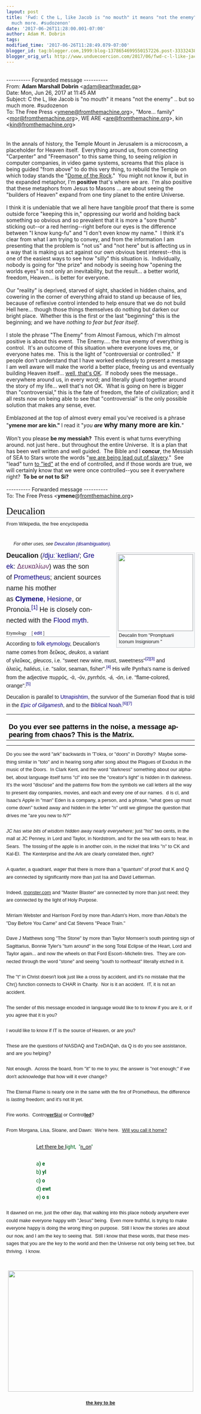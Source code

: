 ```yaml
---
layout: post
title: 'Fwd: C the L, like Jacob is "no mouth" it means "not the enemy" .. but so
  much more. #sudozenon'
date: '2017-06-26T11:28:00.001-07:00'
author: Adam M. Dobrin
tags: 
modified_time: '2017-06-26T11:28:49.079-07:00'
blogger_id: tag:blogger.com,1999:blog-1378654699550157226.post-3333243823829303140
blogger_orig_url: http://www.unduecoercion.com/2017/06/fwd-c-l-like-jacob-is-no-mouth-it-means.html
---
```


<div dir="ltr"><br><div class="gmail_quote">---------- Forwarded message ----------<br>From: <b class="gmail_sendername">Adam Marshall Dobrin</b> <span dir="ltr">&lt;<a href="mailto:adam@earthwader.ga">adam@earthwader.ga</a>&gt;</span><br>Date: Mon, Jun 26, 2017 at 11:45 AM<br>Subject: C the L, like Jacob is &quot;no mouth&quot; it means &quot;not the enemy&quot; .. but so much more. #sudozenon<br>To: The Free Press &lt;<a href="mailto:ymene@fromthemachine.org">ymene@fromthemachine.org</a>&gt;, &quot;More... family&quot; &lt;<a href="mailto:mor@fromthemachine.org">mor@fromthemachine.org</a>&gt;, WE ARE &lt;<a href="mailto:are@fromthemachine.org">are@fromthemachine.org</a>&gt;, kin &lt;<a href="mailto:kin@fromthemachine.org">kin@fromthemachine.org</a>&gt;<br><br><br><div dir="ltr"><div class="gmail_quote"><div dir="ltr"><div>In the annals of history, the Temple Mount in Jerusalem is a microcosm, a placeholder for Heaven itself.  Everything around us, from connecting &quot;Carpenter&quot; and &quot;Freemason&quot; to this same thing, to seeing <i>religion</i> in computer companies, in video game systems, screams that this place is being guided &quot;from above&quot; to do this very thing, to rebuild the Temple on which today stands the &quot;<a href="http://bit.ly/2s8Fd4e" target="_blank">Dome of the Rock</a>.&quot;  You might not know it, but in the expanded metaphor, I&#39;m <b>positive</b> that&#39;s where we are.  I&#39;m also positive that these metaphors from Jesus to Masons ... are about seeing the &quot;builders of Heaven&quot; expand from one tiny planet to the entire Universe.</div><div><br></div><div>I think it is undeniable that we all here have tangible proof that there is some outside force &quot;keeping this in,&quot; oppressing our world and holding back something so obvious and so prevalent that it is more a &quot;sore thumb&quot; sticking out--or a red herring--right before our eyes is the difference between &quot;I know kung-fu&quot; and &quot;I don&#39;t even know my name.&quot;  I think it&#39;s clear from what I am trying to convey, and from the information I am presenting that the problem is &quot;not us&quot; and &quot;not here&quot; but is affecting us in a way that is making us act against our own obvious best interest--this is one of the easiest ways to see how &quot;silly&quot; this situation is.  Individually, nobody is going for &quot;the prize&quot; and nobody is seeing how &quot;opening the worlds eyes&quot; is not only an inevitability, but the result... a better world, freedom, Heaven... is better for everyone.</div><div><br></div><div>Our &quot;reality&quot; is deprived, starved of sight, shackled in hidden chains, and cowering in the corner of everything afraid to stand up because of lies, because of reflexive control intended to help ensure that we do not build Hell here... though those things themselves do nothing but darken our bright place.  Whether this is the first or the last &quot;beginning&quot; this is the beginning; and we have <i>nothing to fear but fear itself</i>.</div><div><br></div><div>I stole the phrase &quot;The Enemy&quot; from Almost Famous, which I&#39;m almost positive is about this event.  The Enemy.... the true enemy of everything is control.  It&#39;s an outcome of this situation where everyone loves me, or everyone hates me.  This is the light of &quot;controversial or controlled.&quot;  If people don&#39;t understand that I have worked endlessly to present a message I am well aware will make the world a better place, freeing us and eventually building Heaven itself... <a href="https://www.youtube.com/watch?v=5pnOgkqJEzs" target="_blank">well, that&#39;s OK</a>.  If nobody sees the message.. everywhere around us, in every word; and literally glued together around the story of my life... well that&#39;s not OK.  What is going on here is bigger than &quot;controversial,&quot; this is the fate of freedom, the fate of civilization; and it all rests now on being able to see that &quot;controversial&quot; is the only possible solution that makes any sense, ever.</div><div><br></div><div>Emblazoned at the top of almost every email you&#39;ve received is a phrase &quot;<b>ymene mor are kin.&quot; </b>I read it &quot;<i>you</i> <b><i>are</i></b> <b><font size="4">why many more are kin</font>.</b>&quot;  </div><div><br></div><div>Won&#39;t you please <b>be my messiah?  </b>This event is what turns everything around. not just here.. but throughout the entire Universe.  It is a plan that has been well written and well guided.  The Bible and I <b>concur</b>, the Messiah of SEA to Stars wrote the words &quot;<a href="http://bit.ly/1VQhQ7L" target="_blank">we are being lead out of slavery</a>.&quot;  See &quot;lead&quot; turn <a href="http://bit.ly/2taYGR8" target="_blank">to &quot;led&quot;</a> at the end of controlled, and if those words are true, we will certainly know that we were once controlled--you see it everywhere right?  <b>To be or not to Si?</b></div><span class="m_-7791615713745447958gmail-"><div><br></div><div class="gmail_quote">---------- Forwarded message ----------<br>To: The Free Press &lt;<b>ymene</b>@<a href="http://fromthemachine.org" target="_blank">fromthemachine.org</a>&gt;<br><br><div dir="ltr"><h1 id="m_-7791615713745447958gmail-m_-2544188156643971597m_-3790956435057162790gmail-firstHeading" class="m_-7791615713745447958gmail-m_-2544188156643971597m_-3790956435057162790gmail-firstHeading" lang="en" style="color:rgb(0,0,0);background:none;font-weight:normal;margin:0px 0px 0.25em;overflow:visible;padding:0px;border-bottom:1px solid rgb(162,169,177);font-size:1.8em;line-height:1.3;font-family:&quot;Linux Libertine&quot;,Georgia,Times,serif">Deucalion</h1><div id="m_-7791615713745447958gmail-m_-2544188156643971597m_-3790956435057162790gmail-bodyContent" class="m_-7791615713745447958gmail-m_-2544188156643971597m_-3790956435057162790gmail-mw-body-content" style="line-height:1.6"><div id="m_-7791615713745447958gmail-m_-2544188156643971597m_-3790956435057162790gmail-siteSub" style="font-family:sans-serif;font-size:12.88px">From Wikipedia, the free encyclopedia</div><div id="m_-7791615713745447958gmail-m_-2544188156643971597m_-3790956435057162790gmail-contentSub" style="font-family:sans-serif;font-size:11.76px;line-height:1.2em;margin:0px 0px 1.4em 1em;color:rgb(84,84,84);width:auto"></div><div id="m_-7791615713745447958gmail-m_-2544188156643971597m_-3790956435057162790gmail-jump-to-nav" class="m_-7791615713745447958gmail-m_-2544188156643971597m_-3790956435057162790gmail-mw-jump" style="font-family:sans-serif;font-size:0.875em;overflow:hidden;height:0px;zoom:1;margin-bottom:1.4em"><a href="https://en.wikipedia.org/wiki/Deucalion#mw-head" style="text-decoration-line:none;color:rgb(11,0,128);background:none" target="_blank"></a><a href="https://en.wikipedia.org/wiki/Deucalion#p-search" style="text-decoration-line:none;color:rgb(11,0,128);background:none" target="_blank"></a></div><div id="m_-7791615713745447958gmail-m_-2544188156643971597m_-3790956435057162790gmail-mw-content-text" lang="en" dir="ltr" class="m_-7791615713745447958gmail-m_-2544188156643971597m_-3790956435057162790gmail-mw-content-ltr" style="direction:ltr"><div class="m_-7791615713745447958gmail-m_-2544188156643971597m_-3790956435057162790gmail-mw-parser-output"><div class="m_-7791615713745447958gmail-m_-2544188156643971597m_-3790956435057162790gmail-hatnote m_-7791615713745447958gmail-m_-2544188156643971597m_-3790956435057162790gmail-navigation-not-searchable" style="font-family:sans-serif;font-size:0.875em;font-style:italic;padding-left:1.6em;margin-bottom:0.5em">For other uses, see <a href="https://en.wikipedia.org/wiki/Deucalion_(disambiguation)" class="m_-7791615713745447958gmail-m_-2544188156643971597m_-3790956435057162790gmail-mw-disambig" title="Deucalion (disambiguation)" style="text-decoration-line:none;color:rgb(11,0,128);background:none" target="_blank">Deucalion (disambiguation)</a>.</div><div class="m_-7791615713745447958gmail-m_-2544188156643971597m_-3790956435057162790gmail-thumb m_-7791615713745447958gmail-m_-2544188156643971597m_-3790956435057162790gmail-tright" style="font-family:sans-serif;font-size:0.875em;clear:right;float:right;margin:0.5em 0px 1.3em 1.4em;width:auto;background-color:transparent"><div class="m_-7791615713745447958gmail-m_-2544188156643971597m_-3790956435057162790gmail-thumbinner" style="min-width:100px;border:1px solid rgb(200,204,209);padding:3px;background-color:rgb(248,249,250);font-size:13.16px;text-align:center;overflow:hidden;width:202px"><a href="https://en.wikipedia.org/wiki/File:Deucalion.jpg" class="m_-7791615713745447958gmail-m_-2544188156643971597m_-3790956435057162790gmail-image" style="text-decoration-line:none;color:rgb(11,0,128);background:none" target="_blank"><img alt="" src="reqs/upload.wikimedia.org/wikipedia/commons/thumb/4/41/Deucalion.jpg/200px-Deucalion.jpg" width="200" height="204" class="m_-7791615713745447958gmail-m_-2544188156643971597m_-3790956435057162790gmail-thumbimage" style="border:1px solid rgb(200,204,209);vertical-align:middle;background-color:rgb(255,255,255)"></a><div class="m_-7791615713745447958gmail-m_-2544188156643971597m_-3790956435057162790gmail-thumbcaption" style="border:0px;line-height:1.4em;padding:3px;font-size:12.3704px;text-align:left"><div class="m_-7791615713745447958gmail-m_-2544188156643971597m_-3790956435057162790gmail-magnify" style="float:right;margin-left:3px;margin-right:0px"><a href="https://en.wikipedia.org/wiki/File:Deucalion.jpg" class="m_-7791615713745447958gmail-m_-2544188156643971597m_-3790956435057162790gmail-internal" title="Enlarge" style="text-decoration-line:none;color:rgb(11,0,128);background-color:initial;display:block;text-indent:15px;white-space:nowrap;overflow:hidden;width:15px;height:11px" target="_blank"></a></div>Deucalin from &quot;Promptuarii Iconum Insigniorum &quot;</div></div></div><p style="margin:0.5em 0px;line-height:inherit"><font size="4"><b style="font-family:sans-serif">Deucalion</b><font face="sans-serif"> (</font><span class="m_-7791615713745447958gmail-m_-2544188156643971597m_-3790956435057162790gmail-nowrap" style="font-family:sans-serif;white-space:nowrap"><span class="m_-7791615713745447958gmail-m_-2544188156643971597m_-3790956435057162790gmail-IPA m_-7791615713745447958gmail-m_-2544188156643971597m_-3790956435057162790gmail-nopopups m_-7791615713745447958gmail-m_-2544188156643971597m_-3790956435057162790gmail-noexcerpt"><a href="https://en.wikipedia.org/wiki/Help:IPA_for_English" title="Help:IPA for English" style="color:rgb(11,0,128);background:none;text-decoration-line:none" target="_blank">/<span style="border-bottom:1px dotted"><span title="&#39;d&#39; in &#39;dye&#39;">d</span><span title="/juː/ long &#39;u&#39; in &#39;cute&#39;">juː</span><span title="/ˈ/ primary stress follows">ˈ</span><span title="&#39;k&#39; in &#39;kind&#39;">k</span><span title="/eɪ/ long &#39;a&#39; in &#39;base&#39;">eɪ</span><span title="&#39;l&#39; in &#39;lie&#39;">l</span><span title="/i/ &#39;y&#39; in &#39;happy&#39;">i</span><span title="/ən/ &#39;on&#39; in &#39;button&#39;">ən</span></span>/</a></span></span><font face="sans-serif">; </font><a href="https://en.wikipedia.org/wiki/Greek_language" title="Greek language" style="font-family:sans-serif;text-decoration-line:none;color:rgb(11,0,128);background:none" target="_blank">Gre<wbr>ek</a><font face="sans-serif">: </font><span lang="grc" style="font-family:sans-serif"><a href="https://en.wiktionary.org/wiki/%CE%94%CE%B5%CF%85%CE%BA%CE%B1%CE%BB%CE%AF%CF%89%CE%BD#Ancient_Greek" class="m_-7791615713745447958gmail-m_-2544188156643971597m_-3790956435057162790extiw" title="wikt:Δευκαλίων" style="text-decoration-line:none;color:rgb(102,51,102);background:none" target="_blank">Δευκαλίων</a></span><font face="sans-serif">) was the son of </font><a href="https://en.wikipedia.org/wiki/Prometheus" title="Prometheus" style="font-family:sans-serif;text-decoration-line:none;color:rgb(11,0,128);background:none" target="_blank">Prometheus</a><font face="sans-serif">; ancient sources name his mother as </font><a href="https://en.wikipedia.org/wiki/Clymene_(mythology)" title="Clymene (mythology)" style="text-decoration-line:none;color:rgb(11,0,128);background:none" target="_blank"><b><font face="arial black, sans-serif">Clymene</font></b></a><font face="sans-serif">, </font><a href="https://en.wikipedia.org/wiki/Hesione#Others_named_Hesione" title="Hesione" style="font-family:sans-serif;text-decoration-line:none;color:rgb(11,0,128);background:none" target="_blank">Hesione</a><font face="sans-serif">, or Pronoia.</font><sup id="m_-7791615713745447958gmail-m_-2544188156643971597m_-3790956435057162790gmail-cite_ref-1" class="m_-7791615713745447958gmail-m_-2544188156643971597m_-3790956435057162790gmail-reference" style="font-family:sans-serif;line-height:1;unicode-bidi:isolate;white-space:nowrap"><a href="https://en.wikipedia.org/wiki/Deucalion#cite_note-1" style="text-decoration-line:none;color:rgb(11,0,128);background:none" target="_blank">[1]</a></sup><font face="sans-serif"> He is closely connected with the </font><a href="https://en.wikipedia.org/wiki/Flood_myth" title="Flood myth" style="font-family:sans-serif;text-decoration-line:none;color:rgb(11,0,128);background:none" target="_blank">Flood myth</a><font face="sans-serif">.</font></font></p><h2 style="font-family:&quot;Linux Libertine&quot;,Georgia,Times,serif;font-size:0.875em;color:rgb(0,0,0);background-image:none;background-position:initial;background-size:initial;background-repeat:initial;background-origin:initial;background-clip:initial;font-weight:normal;margin:1em 0px 0.25em;overflow:hidden;padding:0px;border-bottom:1px solid rgb(162,169,177);line-height:1.3"><span class="m_-7791615713745447958gmail-m_-2544188156643971597m_-3790956435057162790gmail-mw-headline" id="m_-7791615713745447958gmail-m_-2544188156643971597m_-3790956435057162790gmail-Etymology">Etymology</span><span class="m_-7791615713745447958gmail-m_-2544188156643971597m_-3790956435057162790gmail-mw-editsection" style="font-size:small;margin-left:1em;vertical-align:baseline;line-height:1em;display:inline-block;font-family:sans-serif;white-space:nowrap;unicode-bidi:isolate"><span class="m_-7791615713745447958gmail-m_-2544188156643971597m_-3790956435057162790gmail-mw-editsection-bracket" style="margin-right:0.25em;color:rgb(85,85,85)">[</span><a href="https://en.wikipedia.org/w/index.php?title=Deucalion&amp;action=edit&amp;section=1" title="Edit section: Etymology" style="text-decoration-line:none;color:rgb(11,0,128);background:none" target="_blank">edit</a><span class="m_-7791615713745447958gmail-m_-2544188156643971597m_-3790956435057162790gmail-mw-editsection-bracket" style="margin-left:0.25em;color:rgb(85,85,85)">]</span></span></h2><p style="font-family:sans-serif;font-size:14px;margin:0.5em 0px;line-height:inherit">According to <a href="https://en.wikipedia.org/wiki/Folk_etymology" title="Folk etymology" style="text-decoration-line:none;color:rgb(11,0,128);background:none" target="_blank">folk etymology</a>, Deucalion&#39;s name comes from δεῦκος, <i>deukos</i>, a variant of γλεῦκος, <i>gleucos</i>, i.e. &quot;sweet new wine, must, sweetness&quot;<sup id="m_-7791615713745447958gmail-m_-2544188156643971597m_-3790956435057162790gmail-cite_ref-LSJ_2-0" class="m_-7791615713745447958gmail-m_-2544188156643971597m_-3790956435057162790gmail-reference" style="line-height:1;unicode-bidi:isolate;white-space:nowrap;font-size:11.2px"><a href="https://en.wikipedia.org/wiki/Deucalion#cite_note-LSJ-2" style="text-decoration-line:none;color:rgb(11,0,128);background:none" target="_blank">[2]</a></sup><sup id="m_-7791615713745447958gmail-m_-2544188156643971597m_-3790956435057162790gmail-cite_ref-LSJ1_3-0" class="m_-7791615713745447958gmail-m_-2544188156643971597m_-3790956435057162790gmail-reference" style="line-height:1;unicode-bidi:isolate;white-space:nowrap;font-size:11.2px"><a href="https://en.wikipedia.org/wiki/Deucalion#cite_note-LSJ1-3" style="text-decoration-line:none;color:rgb(11,0,128);background:none" target="_blank">[3]</a></sup> and ἁλιεύς, <i>haliéus</i>, i.e. &quot;sailor, seaman, fisher&quot;.<sup id="m_-7791615713745447958gmail-m_-2544188156643971597m_-3790956435057162790gmail-cite_ref-LSJ2_4-0" class="m_-7791615713745447958gmail-m_-2544188156643971597m_-3790956435057162790gmail-reference" style="line-height:1;unicode-bidi:isolate;white-space:nowrap;font-size:11.2px"><a href="https://en.wikipedia.org/wiki/Deucalion#cite_note-LSJ2-4" style="text-decoration-line:none;color:rgb(11,0,128);background:none" target="_blank">[4]</a></sup> His wife Pyrrha&#39;s name is derived from the adjective πυρρός, -ά, -όν, <i>pyrrhós, -á, -ón</i>, i.e. &quot;flame-colored, orange&quot;.<sup id="m_-7791615713745447958gmail-m_-2544188156643971597m_-3790956435057162790gmail-cite_ref-LSJ3_5-0" class="m_-7791615713745447958gmail-m_-2544188156643971597m_-3790956435057162790gmail-reference" style="line-height:1;unicode-bidi:isolate;white-space:nowrap;font-size:11.2px"><a href="https://en.wikipedia.org/wiki/Deucalion#cite_note-LSJ3-5" style="text-decoration-line:none;color:rgb(11,0,128);background:none" target="_blank">[5]</a></sup></p><p style="font-family:sans-serif;font-size:14px;margin:0.5em 0px;line-height:inherit">Deucalion is parallel to <a href="https://en.wikipedia.org/wiki/Utnapishtim" title="Utnapishtim" style="text-decoration-line:none;color:rgb(11,0,128);background:none" target="_blank">Utnapishtim</a>, the survivor of the Sumerian flood that is told in the <i><a href="https://en.wikipedia.org/wiki/Epic_of_Gilgamesh" title="Epic of Gilgamesh" style="text-decoration-line:none;color:rgb(11,0,128);background:none" target="_blank">Epic of Gilgamesh</a></i>, and to the <a href="https://en.wikipedia.org/wiki/Biblical" class="m_-7791615713745447958gmail-m_-2544188156643971597m_-3790956435057162790gmail-mw-redirect" title="Biblical" style="text-decoration-line:none;color:rgb(11,0,128);background:none" target="_blank">Biblical</a> <a href="https://en.wikipedia.org/wiki/Noah" title="Noah" style="text-decoration-line:none;color:rgb(11,0,128);background:none" target="_blank">Noah</a>.<sup id="m_-7791615713745447958gmail-m_-2544188156643971597m_-3790956435057162790gmail-cite_ref-6" class="m_-7791615713745447958gmail-m_-2544188156643971597m_-3790956435057162790gmail-reference" style="line-height:1;unicode-bidi:isolate;white-space:nowrap;font-size:11.2px"><a href="https://en.wikipedia.org/wiki/Deucalion#cite_note-6" style="text-decoration-line:none;color:rgb(11,0,128);background:none" target="_blank">[6]</a></sup><sup id="m_-7791615713745447958gmail-m_-2544188156643971597m_-3790956435057162790gmail-cite_ref-7" class="m_-7791615713745447958gmail-m_-2544188156643971597m_-3790956435057162790gmail-reference" style="line-height:1;unicode-bidi:isolate;white-space:nowrap;font-size:11.2px"><a href="https://en.wikipedia.org/wiki/Deucalion#cite_note-7" style="text-decoration-line:none;color:rgb(11,0,128);background:none" target="_blank">[7]</a></sup></p><span class="m_-7791615713745447958gmail-m_-2544188156643971597HOEnZb" style="font-family:sans-serif;font-size:0.875em"><table width="100%" cellpadding="0" cellspacing="0" border="0" style="color:rgb(0,0,0);font-family:arial,sans-serif;font-size:13px"><tbody><tr><td><font size="+1"><b><br>Do you ever see patterns in the noise, a message appearing from chaos? This is the Matrix.</b></font><br></td></tr></tbody></table><hr style="color:rgb(0,0,0);font-family:arial,sans-serif;font-size:13px"><span style="font-family:arial,sans-serif;font-size:12.8px">Do you see the word &quot;ark&quot; backwards in &#39;T&#39;okra, or &quot;doors&quot; in Dorothy?  Maybe something similar in &quot;toto&quot; and in hearing song after song about the Plagues of Exodus in the music of the Doors.  In Clark Kent, and the word &quot;darkness&quot; something about our alphabet, about language itself turns &quot;cl&quot; into see the &quot;creator&#39;s light&quot; is hidden in th darkness.  It&#39;s the word &quot;disclose&quot; and the patterns flow from the symbols we call letters all the way to present day companies, movies, and each and every one of our names.  d is cl, and Isaac&#39;s Apple in &quot;man&quot; Eden is a company, a person, and a phrase, &quot;what goes up must come down&quot; tucked away and hidden in the letter &quot;n&quot; until we glimpse the question that drives me &quot;are you new to </span><i style="font-family:arial,sans-serif;font-size:12.8px">N?&quot;  </i><div style="font-family:arial,sans-serif;font-size:12.8px"><i><br></i></div><div style="font-family:arial,sans-serif;font-size:12.8px"><i>JC has wise bits of wisdom hidden away nearly everywhere; </i>just &quot;his&quot; two cents, in the mall at JC Penney, in Lord and Taylor, in Nordstrom, and for the sea with ears to hear, in Sears.  The tossing of the apple is in another coin, in the nickel that links &quot;n&quot; to CK and Kal-El.  The Kenterprise and the Ark are clearly correlated then, right?</div><div style="font-family:arial,sans-serif;font-size:12.8px"><br></div><div style="font-family:arial,sans-serif;font-size:12.8px">A quarter, a quadrant, <i>wager</i><b> </b>that there is more than a &quot;quantum&quot; of proof that K and Q are connected by significantly more than just Isa and David Letterman.  </div><div style="font-family:arial,sans-serif;font-size:12.8px"><br></div><div style="font-family:arial,sans-serif;font-size:12.8px">Indeed, <a href="http://monster.com/" target="_blank">monster.com</a> and &quot;Master Blaster&quot; are connected by more than just need; they are connected by the light of Holy Purpose.  </div><div style="font-family:arial,sans-serif;font-size:12.8px"><br></div><div style="font-family:arial,sans-serif;font-size:12.8px">Mirriam Webster and Harrison Ford by more than Adam&#39;s Horn, more than Abba&#39;s the &quot;Day Before You Came&quot; and Cat Stevens &quot;Peace Train.&quot;</div><div style="font-family:arial,sans-serif;font-size:12.8px"><br></div><div style="font-family:arial,sans-serif;font-size:12.8px">Dave J Matthews song &quot;The Stone&quot; by more than Taylor Momsen&#39;s south pointing sign of Sagittarius, Bonnie Tyler&#39;s &quot;turn around&quot; in the song Total Eclipse of the Heart, Lord and Taylor again... and now the wheels on that Ford Escort--Michelin tires.  They are connected through the word &quot;stone&quot; and seeing &quot;south to northeast&quot; literally etched in it.</div><div style="font-family:arial,sans-serif;font-size:12.8px"><br></div><div style="font-family:arial,sans-serif;font-size:12.8px">The &quot;t&quot; in Christ doesn&#39;t look just like a cross by accident, and it&#39;s no mistake that the Chr() function connects to CHAR in Charity.  Nor is it an accident.  IT, it is not an accident.</div><div style="font-family:arial,sans-serif;font-size:12.8px"><br></div><div style="font-family:arial,sans-serif;font-size:12.8px">The sender of this message encoded in language would like to to know if you are it, or if you agree that it is you?</div><div style="font-family:arial,sans-serif;font-size:12.8px"><br></div><div style="font-family:arial,sans-serif;font-size:12.8px">I would like to know if IT is the source of Heaven, or are you?</div><div style="font-family:arial,sans-serif;font-size:12.8px"><br></div><div style="font-family:arial,sans-serif;font-size:12.8px">These are the questions of NASDAQ and TzeDAQah, da Q is do you see assistance, and are you helping?</div><div style="font-family:arial,sans-serif;font-size:12.8px"><br></div><div style="font-family:arial,sans-serif;font-size:12.8px">Not enough.  Across the board, from &quot;it&quot; to me to you; the answer is &quot;not enough;&quot; if we don&#39;t acknowledge that how will it ever change?</div><div style="font-family:arial,sans-serif;font-size:12.8px"><br></div><div style="font-family:arial,sans-serif;font-size:12.8px">The Eternal Flame is nearly one in the same with the fire of Prometheus, the difference is <i>lasting</i> freedom; and it&#39;s not lit yet.  </div><div style="font-family:arial,sans-serif;font-size:12.8px"><br></div><div style="font-family:arial,sans-serif;font-size:12.8px">Fire works.  Contro<b><u>ver</u></b><a href="https://www.prlog.org/12646889-so-you-think-you-can-tell-heaven-from-hell-fake-blue-skies-from-antagonizing-pain.html" target="_blank"><b>Si</b></a><a href="https://www.prlog.org/12642043-announcing-the-seagate-spockalypse-of-nt-rods-dens-and-berries.html" target="_blank">al</a> or Control<u><a href="https://www.prlog.org/12642043-announcing-the-seagate-spockalypse-of-nt-rods-dens-and-berries.html" target="_blank"><b>led</b></a></u>?</div><div style="font-family:arial,sans-serif;font-size:12.8px"><br></div><div style="font-family:arial,sans-serif;font-size:12.8px">From Morgana, Lisa, Sloane, and Dawn:  We&#39;re here.  <a href="https://www.youtube.com/watch?v=psIuidkkLjI" target="_blank">Will you call it home?</a>  </div></span></div></div></div></div></div></span></div></div><blockquote style="margin:0 0 0 40px;border:none;padding:0px"><blockquote style="margin:0 0 0 40px;border:none;padding:0px"><div class="gmail_quote"><div><span class="m_-7791615713745447958gmail-"><div class="gmail_quote"><div dir="ltr"><div class="m_-7791615713745447958gmail-m_-2544188156643971597m_-3790956435057162790gmail-mw-body-content" style="line-height:1.6;font-size:0.875em;font-family:sans-serif"><div lang="en" dir="ltr" class="m_-7791615713745447958gmail-m_-2544188156643971597m_-3790956435057162790gmail-mw-content-ltr" style="direction:ltr"><div class="m_-7791615713745447958gmail-m_-2544188156643971597m_-3790956435057162790gmail-mw-parser-output"><span class="m_-7791615713745447958gmail-m_-2544188156643971597HOEnZb"><div style="font-family:arial,sans-serif;font-size:12.8px"><span style="color:rgb(0,102,33);font-size:14px;font-family:Roboto,arial,sans-serif;white-space:nowrap"><br></span></div></span></div></div></div></div></div></span></div></div></blockquote><blockquote style="margin:0 0 0 40px;border:none;padding:0px"><div class="gmail_quote"><div><span class="m_-7791615713745447958gmail-"><div class="gmail_quote"><div dir="ltr"><div class="m_-7791615713745447958gmail-m_-2544188156643971597m_-3790956435057162790gmail-mw-body-content" style="line-height:1.6;font-size:0.875em;font-family:sans-serif"><div lang="en" dir="ltr" class="m_-7791615713745447958gmail-m_-2544188156643971597m_-3790956435057162790gmail-mw-content-ltr" style="direction:ltr"><div class="m_-7791615713745447958gmail-m_-2544188156643971597m_-3790956435057162790gmail-mw-parser-output"><span class="m_-7791615713745447958gmail-m_-2544188156643971597HOEnZb"><div style="font-family:arial,sans-serif;font-size:12.8px"><span style="color:rgb(0,102,33);font-size:14px;font-family:Roboto,arial,sans-serif;white-space:nowrap"><a href="https://www.youtube.com/watch?v=u9Dg-g7t2l4" target="_blank">Let there be l</a>ight,  &quot;<a href="https://www.youtube.com/watch?v=RNteFsnI_uA" target="_blank">n_on</a>&quot;</span></div></span></div></div></div></div></div></span></div></div></blockquote><blockquote style="margin:0 0 0 40px;border:none;padding:0px"><div class="gmail_quote"><div><span class="m_-7791615713745447958gmail-"><div class="gmail_quote"><div dir="ltr"><div class="m_-7791615713745447958gmail-m_-2544188156643971597m_-3790956435057162790gmail-mw-body-content" style="line-height:1.6;font-size:0.875em;font-family:sans-serif"><div lang="en" dir="ltr" class="m_-7791615713745447958gmail-m_-2544188156643971597m_-3790956435057162790gmail-mw-content-ltr" style="direction:ltr"><div class="m_-7791615713745447958gmail-m_-2544188156643971597m_-3790956435057162790gmail-mw-parser-output"><span class="m_-7791615713745447958gmail-m_-2544188156643971597HOEnZb"><div style="font-family:arial,sans-serif;font-size:12.8px"><span style="color:rgb(0,102,33);font-size:14px;font-family:Roboto,arial,sans-serif;white-space:nowrap"><br></span></div></span></div></div></div></div></div></span></div></div></blockquote><blockquote style="margin:0 0 0 40px;border:none;padding:0px"><div class="gmail_quote"><div><span class="m_-7791615713745447958gmail-"><div class="gmail_quote"><div dir="ltr"><div class="m_-7791615713745447958gmail-m_-2544188156643971597m_-3790956435057162790gmail-mw-body-content" style="line-height:1.6;font-size:0.875em;font-family:sans-serif"><div lang="en" dir="ltr" class="m_-7791615713745447958gmail-m_-2544188156643971597m_-3790956435057162790gmail-mw-content-ltr" style="direction:ltr"><div class="m_-7791615713745447958gmail-m_-2544188156643971597m_-3790956435057162790gmail-mw-parser-output"><span class="m_-7791615713745447958gmail-m_-2544188156643971597HOEnZb"><div style="font-family:arial,sans-serif;font-size:12.8px"><span style="color:rgb(0,102,33);font-size:14px;font-family:Roboto,arial,sans-serif;white-space:nowrap">a<b>) e</b></span></div></span></div></div></div></div></div></span></div></div></blockquote><blockquote style="margin:0 0 0 40px;border:none;padding:0px"><div class="gmail_quote"><div><span class="m_-7791615713745447958gmail-"><div class="gmail_quote"><div dir="ltr"><div class="m_-7791615713745447958gmail-m_-2544188156643971597m_-3790956435057162790gmail-mw-body-content" style="line-height:1.6;font-size:0.875em;font-family:sans-serif"><div lang="en" dir="ltr" class="m_-7791615713745447958gmail-m_-2544188156643971597m_-3790956435057162790gmail-mw-content-ltr" style="direction:ltr"><div class="m_-7791615713745447958gmail-m_-2544188156643971597m_-3790956435057162790gmail-mw-parser-output"><span class="m_-7791615713745447958gmail-m_-2544188156643971597HOEnZb"><div style="font-family:arial,sans-serif;font-size:12.8px"><span style="color:rgb(0,102,33);font-size:14px;font-family:Roboto,arial,sans-serif;white-space:nowrap">b<b>) yl</b></span></div></span></div></div></div></div></div></span></div></div></blockquote><blockquote style="margin:0 0 0 40px;border:none;padding:0px"><div class="gmail_quote"><div><span class="m_-7791615713745447958gmail-"><div class="gmail_quote"><div dir="ltr"><div class="m_-7791615713745447958gmail-m_-2544188156643971597m_-3790956435057162790gmail-mw-body-content" style="line-height:1.6;font-size:0.875em;font-family:sans-serif"><div lang="en" dir="ltr" class="m_-7791615713745447958gmail-m_-2544188156643971597m_-3790956435057162790gmail-mw-content-ltr" style="direction:ltr"><div class="m_-7791615713745447958gmail-m_-2544188156643971597m_-3790956435057162790gmail-mw-parser-output"><span class="m_-7791615713745447958gmail-m_-2544188156643971597HOEnZb"><div style="font-family:arial,sans-serif;font-size:12.8px"><span style="color:rgb(0,102,33);font-size:14px;font-family:Roboto,arial,sans-serif;white-space:nowrap">c<b>) o</b></span></div></span></div></div></div></div></div></span></div></div></blockquote><blockquote style="margin:0 0 0 40px;border:none;padding:0px"><div class="gmail_quote"><div><span class="m_-7791615713745447958gmail-"><div class="gmail_quote"><div dir="ltr"><div class="m_-7791615713745447958gmail-m_-2544188156643971597m_-3790956435057162790gmail-mw-body-content" style="line-height:1.6;font-size:0.875em;font-family:sans-serif"><div lang="en" dir="ltr" class="m_-7791615713745447958gmail-m_-2544188156643971597m_-3790956435057162790gmail-mw-content-ltr" style="direction:ltr"><div class="m_-7791615713745447958gmail-m_-2544188156643971597m_-3790956435057162790gmail-mw-parser-output"><span class="m_-7791615713745447958gmail-m_-2544188156643971597HOEnZb"><div style="font-family:arial,sans-serif;font-size:12.8px"><span style="color:rgb(0,102,33);font-size:14px;font-family:Roboto,arial,sans-serif;white-space:nowrap">d<b>) ewt</b></span></div></span></div></div></div></div></div></span></div></div></blockquote></blockquote><blockquote style="margin:0 0 0 40px;border:none;padding:0px"><blockquote style="margin:0 0 0 40px;border:none;padding:0px"><div class="gmail_quote"><div><span class="m_-7791615713745447958gmail-"><div class="gmail_quote"><div dir="ltr"><div class="m_-7791615713745447958gmail-m_-2544188156643971597m_-3790956435057162790gmail-mw-body-content" style="line-height:1.6;font-size:0.875em;font-family:sans-serif"><div lang="en" dir="ltr" class="m_-7791615713745447958gmail-m_-2544188156643971597m_-3790956435057162790gmail-mw-content-ltr" style="direction:ltr"><div class="m_-7791615713745447958gmail-m_-2544188156643971597m_-3790956435057162790gmail-mw-parser-output"><span class="m_-7791615713745447958gmail-m_-2544188156643971597HOEnZb"><div style="font-family:arial,sans-serif;font-size:12.8px"><span style="color:rgb(0,102,33);font-size:14px;font-family:Roboto,arial,sans-serif;white-space:nowrap">e)<b> o s</b></span></div></span></div></div></div></div></div></span></div></div></blockquote></blockquote><div class="gmail_quote"><div dir="ltr"><span class="m_-7791615713745447958gmail-"><div class="gmail_quote"><div dir="ltr"><div class="m_-7791615713745447958gmail-m_-2544188156643971597m_-3790956435057162790gmail-mw-body-content" style="line-height:1.6"><div lang="en" dir="ltr" class="m_-7791615713745447958gmail-m_-2544188156643971597m_-3790956435057162790gmail-mw-content-ltr" style="direction:ltr"><div class="m_-7791615713745447958gmail-m_-2544188156643971597m_-3790956435057162790gmail-mw-parser-output"><span class="m_-7791615713745447958gmail-m_-2544188156643971597HOEnZb"><div style="font-family:arial,sans-serif;font-size:12.8px"><br></div><div style="font-family:arial,sans-serif;font-size:12.8px">It dawned on me, just the other day, that walking into this place nobody anywhere ever could make everyone happy with &quot;Jesus&quot; being.  Even more truthful, is trying to make everyone happy is doing the wrong thing on purpose.  Still I know the stories are about our now, and I am the key to seeing that.  Still i know that these words, that these messages that you are the key to the world and then the Universe not only being set free, but thriving.  I know.</div><div style="font-family:arial,sans-serif;font-size:12.8px"><br></div><div style="font-family:arial,sans-serif;font-size:12.8px"><br></div><div><div style="font-family:arial,sans-serif;font-size:12.8px;text-align:center"><a href="https://www.youtube.com/watch?v=x_-bRfH8hws" target="_blank" class="playable"><img src="reqs/i.imgur.com/oP9iYFE.png" width="495" height="323" style="font-size:12.8px" alt=""></a></div><div style="text-align:center"><span style="font-size:12.8px"><br></span></div></div><div style="font-family:arial,sans-serif;font-size:12.8px;text-align:center"><b><a href="https://www.youtube.com/watch?v=x_-bRfH8hws" target="_blank">the key to be</a></b></div></span></div></div></div></div></div></span></div></div></div><div hspace="streak-pt-mark" style="max-height:1px"><img alt="" style="width:0px;max-height:0px;overflow:hidden" src="reqs/mailfoogae.appspot.com/t?sender=aYWRhbUBlYXJ0aHdhZGVyLmdh&amp;type=zerocontent&amp;guid=cdd0c818-d752-40a3-8fb8-34d50dbc4d68"><font color="#ffffff" size="1">ᐧ</font></div>  </div><br></div><div hspace="streak-pt-mark" style="max-height:1px"><img alt="" style="width:0px;max-height:0px;overflow:hidden" src="reqs/mailfoogae.appspot.com/t?sender=aYWRhbUBlYXJ0aHdhZGVyLmdh&amp;type=zerocontent&amp;guid=ed34ba6b-c0ec-4b00-8f90-dbc191e1acf4"><font color="#ffffff" size="1">ᐧ</font></div>  